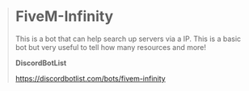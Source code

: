 > # FiveM-Infinity
> This is a bot that can help search up servers via a IP. This is a basic bot but very useful to tell how many resources and more!
> 
> **DiscordBotList**
> 
> https://discordbotlist.com/bots/fivem-infinity
